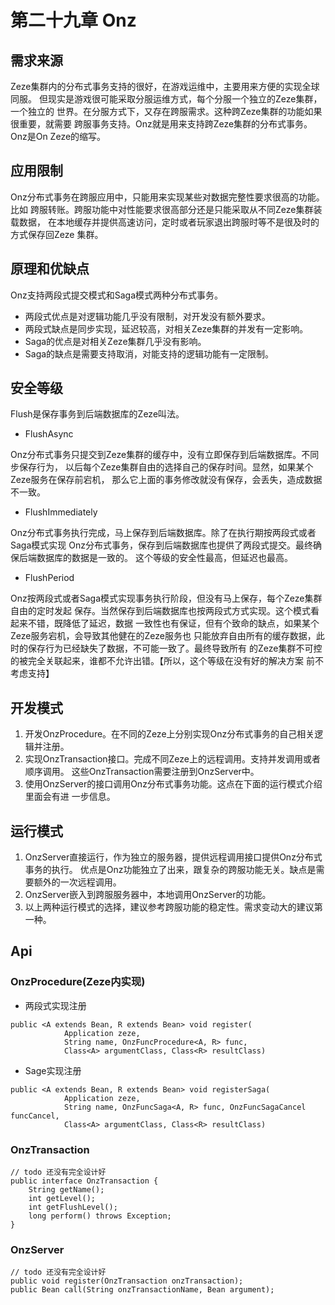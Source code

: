 # 第二十九章 Onz

## 需求来源
Zeze集群内的分布式事务支持的很好，在游戏运维中，主要用来方便的实现全球同服。
但现实是游戏很可能采取分服运维方式，每个分服一个独立的Zeze集群，一个独立的
世界。在分服方式下，又存在跨服需求。这种跨Zeze集群的功能如果很重要，就需要
跨服事务支持。Onz就是用来支持跨Zeze集群的分布式事务。Onz是On Zeze的缩写。

## 应用限制
Onz分布式事务在跨服应用中，只能用来实现某些对数据完整性要求很高的功能。比如
跨服转账。跨服功能中对性能要求很高部分还是只能采取从不同Zeze集群装载数据，
在本地缓存并提供高速访问，定时或者玩家退出跨服时等不是很及时的方式保存回Zeze
集群。

## 原理和优缺点
Onz支持两段式提交模式和Saga模式两种分布式事务。

* 两段式优点是对逻辑功能几乎没有限制，对开发没有额外要求。
* 两段式缺点是同步实现，延迟较高，对相关Zeze集群的并发有一定影响。
* Saga的优点是对相关Zeze集群几乎没有影响。
* Saga的缺点是需要支持取消，对能支持的逻辑功能有一定限制。

## 安全等级
Flush是保存事务到后端数据库的Zeze叫法。

* FlushAsync

Onz分布式事务只提交到Zeze集群的缓存中，没有立即保存到后端数据库。不同步保存行为，
以后每个Zeze集群自由的选择自己的保存时间。显然，如果某个Zeze服务在保存前宕机，
那么它上面的事务修改就没有保存，会丢失，造成数据不一致。

* FlushImmediately

Onz分布式事务执行完成，马上保存到后端数据库。除了在执行期按两段式或者Saga模式实现
Onz分布式事务，保存到后端数据库也提供了两段式提交。最终确保后端数据库的数据是一致的。
这个等级的安全性最高，但延迟也最高。

* FlushPeriod

Onz按两段式或者Saga模式实现事务执行阶段，但没有马上保存，每个Zeze集群自由的定时发起
保存。当然保存到后端数据库也按两段式方式实现。这个模式看起来不错，既降低了延迟，数据
一致性也有保证，但有个致命的缺点，如果某个Zeze服务宕机，会导致其他健在的Zeze服务也
只能放弃自由所有的缓存数据，此时的保存行为已经缺失了数据，不可能一致了。最终导致所有
的Zeze集群不可控的被完全关联起来，谁都不允许出错。【所以，这个等级在没有好的解决方案
前不考虑支持】

## 开发模式

1. 开发OnzProcedure。在不同的Zeze上分别实现Onz分布式事务的自己相关逻辑并注册。
2. 实现OnzTransaction接口。完成不同Zeze上的远程调用。支持并发调用或者顺序调用。
这些OnzTransaction需要注册到OnzServer中。
3. 使用OnzServer的接口调用Onz分布式事务功能。这点在下面的运行模式介绍里面会有进
一步信息。

## 运行模式

1. OnzServer直接运行，作为独立的服务器，提供远程调用接口提供Onz分布式事务的执行。
优点是Onz功能独立了出来，跟复杂的跨服功能无关。缺点是需要额外的一次远程调用。
2. OnzServer嵌入到跨服服务器中，本地调用OnzServer的功能。
3. 以上两种运行模式的选择，建议参考跨服功能的稳定性。需求变动大的建议第一种。

## Api

### OnzProcedure(Zeze内实现)
* 两段式实现注册
```
public <A extends Bean, R extends Bean> void register(
            Application zeze,
            String name, OnzFuncProcedure<A, R> func,
            Class<A> argumentClass, Class<R> resultClass)
```
* Sage实现注册
```
public <A extends Bean, R extends Bean> void registerSaga(
            Application zeze,
            String name, OnzFuncSaga<A, R> func, OnzFuncSagaCancel funcCancel,
            Class<A> argumentClass, Class<R> resultClass)
```

### OnzTransaction
```
// todo 还没有完全设计好
public interface OnzTransaction {
    String getName();
    int getLevel();
    int getFlushLevel();
    long perform() throws Exception;
}
```

### OnzServer
```
// todo 还没有完全设计好
public void register(OnzTransaction onzTransaction);
public Bean call(String onzTransactionName, Bean argument);
```
